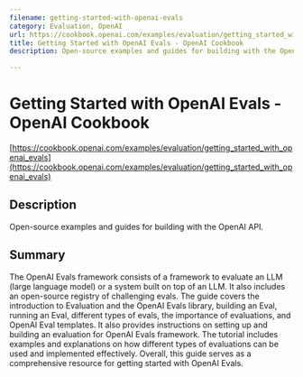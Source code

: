 ```yaml
---
filename: getting-started-with-openai-evals
category: Evaluation, OpenAI
url: https://cookbook.openai.com/examples/evaluation/getting_started_with_openai_evals
title: Getting Started with OpenAI Evals - OpenAI Cookbook
description: Open-source examples and guides for building with the OpenAI API.

---
```


# Getting Started with OpenAI Evals - OpenAI Cookbook

[https://cookbook.openai.com/examples/evaluation/getting_started_with_openai_evals](https://cookbook.openai.com/examples/evaluation/getting_started_with_openai_evals)

## Description

Open-source examples and guides for building with the OpenAI API.

## Summary

The OpenAI Evals framework consists of a framework to evaluate an LLM (large language model) or a system built on top of an LLM. It also includes an open-source registry of challenging evals. The guide covers the introduction to Evaluation and the OpenAI Evals library, building an Eval, running an Eval, different types of evals, the importance of evaluations, and OpenAI Eval templates. It also provides instructions on setting up and building an evaluation for OpenAI Evals framework. The tutorial includes examples and explanations on how different types of evaluations can be used and implemented effectively. Overall, this guide serves as a comprehensive resource for getting started with OpenAI Evals.
